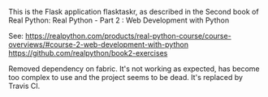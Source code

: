 
This is the Flask application flasktaskr, as described in the Second book of Real Python:
Real Python - Part 2 : Web Development with Python 

See:
https://realpython.com/products/real-python-course/course-overviews/#course-2-web-development-with-python
https://github.com/realpython/book2-exercises

Removed dependency on fabric. It's not working as expected, has become too complex to use and the project seems to be dead.
It's replaced by Travis CI. 
 